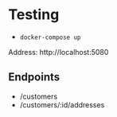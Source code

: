 # Testing

- `docker-compose up`

Address: http://localhost:5080

## Endpoints

- /customers
- /customers/:id/addresses